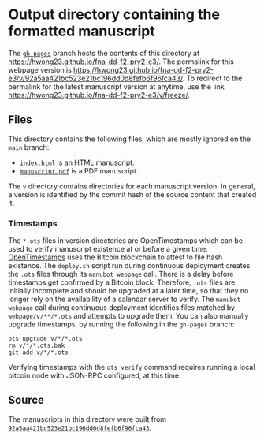 # Output directory containing the formatted manuscript

The [`gh-pages`](https://github.com/hwong23/fna-dd-f2-pry2-e3/tree/gh-pages) branch hosts the contents of this directory at <https://hwong23.github.io/fna-dd-f2-pry2-e3/>.
The permalink for this webpage version is <https://hwong23.github.io/fna-dd-f2-pry2-e3/v/92a5aa421bc523e21bc196dd0d8fefb6f96fca43/>.
To redirect to the permalink for the latest manuscript version at anytime, use the link <https://hwong23.github.io/fna-dd-f2-pry2-e3/v/freeze/>.

## Files

This directory contains the following files, which are mostly ignored on the `main` branch:

+ [`index.html`](index.html) is an HTML manuscript.
+ [`manuscript.pdf`](manuscript.pdf) is a PDF manuscript.

The `v` directory contains directories for each manuscript version.
In general, a version is identified by the commit hash of the source content that created it.

### Timestamps

The `*.ots` files in version directories are OpenTimestamps which can be used to verify manuscript existence at or before a given time.
[OpenTimestamps](https://opentimestamps.org/) uses the Bitcoin blockchain to attest to file hash existence.
The `deploy.sh` script run during continuous deployment creates the `.ots` files through its `manubot webpage` call.
There is a delay before timestamps get confirmed by a Bitcoin block.
Therefore, `.ots` files are initially incomplete and should be upgraded at a later time, so that they no longer rely on the availability of a calendar server to verify.
The `manubot webpage` call during continuous deployment identifies files matched by `webpage/v/**/*.ots` and attempts to upgrade them.
You can also manually upgrade timestamps, by running the following in the `gh-pages` branch:

```shell
ots upgrade v/*/*.ots
rm v/*/*.ots.bak
git add v/*/*.ots
```

Verifying timestamps with the `ots verify` command requires running a local bitcoin node with JSON-RPC configured, at this time.

## Source

The manuscripts in this directory were built from
[`92a5aa421bc523e21bc196dd0d8fefb6f96fca43`](https://github.com/hwong23/fna-dd-f2-pry2-e3/commit/92a5aa421bc523e21bc196dd0d8fefb6f96fca43).
